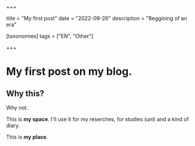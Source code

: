+++

title = "My first post"
date = "2022-09-26"
description = "Beggining of an era"

[taxonomies]
tags = ["EN", "Other"]

+++

# My first post on my blog.

## Why this?

Why not.

This is **my space**. I'll use it for my reserches, for studies (uni) and a kind of diary.

This is **my place**.
